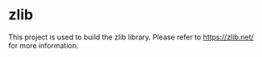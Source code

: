 # zlib

This project is used to build the zlib library. Please refer to https://zlib.net/ for more information.


